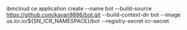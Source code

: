 ibmcloud ce application create --name bot --build-source https://github.com/kayan9896/bot.git --build-context-dir bot --image us.icr.io/${SN_ICR_NAMESPACE}/bot --registry-secret icr-secret
